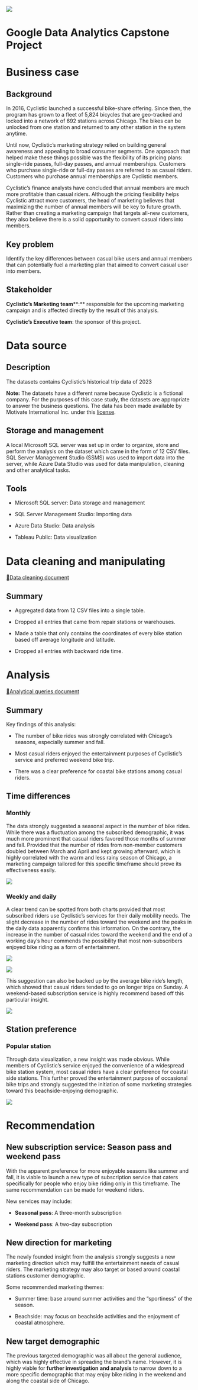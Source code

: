 ![](https://images.unsplash.com/photo-1579547621309-5e57ab324182?ixlib=rb-4.0.3&q=85&fm=jpg&crop=entropy&cs=srgb)

Google Data Analytics Capstone Project
======================================

Business case
=============

Background
----------

In 2016, Cyclistic launched a successful bike-share offering. Since then, the program has grown to a fleet of 5,824 bicycles that are geo-tracked and locked into a network of 692 stations across Chicago. The bikes can be unlocked from one station and returned to any other station in the system anytime.

Until now, Cyclistic’s marketing strategy relied on building general awareness and appealing to broad consumer segments. One approach that helped make these things possible was the flexibility of its pricing plans: single-ride passes, full-day passes, and annual memberships. Customers who purchase single-ride or full-day passes are referred to as casual riders. Customers who purchase annual memberships are Cyclistic members.

Cyclistic’s finance analysts have concluded that annual members are much more profitable than casual riders. Although the pricing flexibility helps Cyclistic attract more customers, the head of marketing believes that maximizing the number of annual members will be key to future growth. Rather than creating a marketing campaign that targets all-new customers, they also believe there is a solid opportunity to convert casual riders into members.

Key problem
-----------

Identify the key differences between casual bike users and annual members that can potentially fuel a marketing plan that aimed to convert casual user into members.

Stakeholder
-----------

**Cyclistic’s Marketing team****:** responsible for the upcoming marketing campaign and is affected directly by the result of this analysis.

**Cyclistic’s Executive team**: the sponsor of this project.

Data source
===========

Description
-----------

The datasets contains Cyclistic’s historical trip data of 2023

**Note:** The datasets have a different name because Cyclistic is a fictional company. For the purposes of this case study, the datasets are appropriate to answer the business questions. The data has been made available by Motivate International Inc. under this [](https://www.divvybikes.com/data-license-agreement)[license](https://www.divvybikes.com/data-license-agreement).

Storage and management
----------------------

A local Microsoft SQL server was set up in order to organize, store and perform the analysis on the dataset which came in the form of 12 CSV files. SQL Server Management Studio (SSMS) was used to import data into the server, while Azure Data Studio was used for data manipulation, cleaning and other analytical tasks.

Tools
-----

*   Microsoft SQL server: Data storage and management

*   SQL Server Management Studio: Importing data

*   Azure Data Studio: Data analysis

*   Tableau Public: Data visualization

Data cleaning and manipulating
==============================

[🔗Data cleaning document](Google%20Data%20Analytics%20Capstone%20Project%208cf774d6ed87430188586d531160d2ed/Data%20cleaning%20document%20099e45e63b514ba08e3cac0366fc6cfc.html)

Summary
-------

*   Aggregated data from 12 CSV files into a single table.

*   Dropped all entries that came from repair stations or warehouses.

*   Made a table that only contains the coordinates of every bike station based off average longitude and latitude.

*   Dropped all entries with backward ride time.

Analysis
========

[🔗Analytical queries document](Google%20Data%20Analytics%20Capstone%20Project%208cf774d6ed87430188586d531160d2ed/Analytical%20queries%20document%20397112b0d198405fb19fcb11a13d7d8b.html)

Summary
-------

Key findings of this analysis:

*   The number of bike rides was strongly correlated with Chicago’s seasons, especially summer and fall.

*   Most casual riders enjoyed the entertainment purposes of Cyclistic’s service and preferred weekend bike trip.

*   There was a clear preference for coastal bike stations among casual riders.

Time differences
----------------

### Monthly

The data strongly suggested a seasonal aspect in the number of bike rides. While there was a fluctuation among the subscribed demographic, it was much more prominent that casual riders favored those months of summer and fall. Provided that the number of rides from non-member customers doubled between March and April and kept growing afterward, which is highly correlated with the warm and less rainy season of Chicago, a marketing campaign tailored for this specific timeframe should prove its effectiveness easily.

[![](Google%20Data%20Analytics%20Capstone%20Project%208cf774d6ed87430188586d531160d2ed/Untitled.png)](Google%20Data%20Analytics%20Capstone%20Project%208cf774d6ed87430188586d531160d2ed/Untitled.png)

### Weekly and daily

A clear trend can be spotted from both charts provided that most subscribed riders use Cyclistic’s services for their daily mobility needs. The slight decrease in the number of rides toward the weekend and the peaks in the daily data apparently confirms this information. On the contrary, the increase in the number of casual rides toward the weekend and the end of a working day’s hour commends the possibility that most non-subscribers enjoyed bike riding as a form of entertainment.

[![](Google%20Data%20Analytics%20Capstone%20Project%208cf774d6ed87430188586d531160d2ed/Untitled%201.png)](Google%20Data%20Analytics%20Capstone%20Project%208cf774d6ed87430188586d531160d2ed/Untitled%201.png)

[![](Google%20Data%20Analytics%20Capstone%20Project%208cf774d6ed87430188586d531160d2ed/Untitled%202.png)](Google%20Data%20Analytics%20Capstone%20Project%208cf774d6ed87430188586d531160d2ed/Untitled%202.png)

This suggestion can also be backed up by the average bike ride’s length, which showed that casual riders tended to go on longer trips on Sunday. A weekend-based subscription service is highly recommend based off this particular insight.

[![](Google%20Data%20Analytics%20Capstone%20Project%208cf774d6ed87430188586d531160d2ed/Untitled%203.png)](Google%20Data%20Analytics%20Capstone%20Project%208cf774d6ed87430188586d531160d2ed/Untitled%203.png)

Station preference
------------------

### Popular station

Through data visualization, a new insight was made obvious. While members of Cyclistic’s service enjoyed the convenience of a widespread bike station system, most casual riders have a clear preference for coastal side stations. This further proved the entertainment purpose of occasional bike trips and strongly suggested the initiation of some marketing strategies toward this beachside-enjoying demographic.

[![](Google%20Data%20Analytics%20Capstone%20Project%208cf774d6ed87430188586d531160d2ed/Untitled%204.png)](Google%20Data%20Analytics%20Capstone%20Project%208cf774d6ed87430188586d531160d2ed/Untitled%204.png)

Recommendation
==============

New subscription service: Season pass and weekend pass
------------------------------------------------------

With the apparent preference for more enjoyable seasons like summer and fall, it is viable to launch a new type of subscription service that caters specifically for people who enjoy bike riding only in this timeframe. The same recommendation can be made for weekend riders.

New services may include:

*   **Seasonal pass**: A three-month subscription

*   **Weekend pass**: A two-day subscription

New direction for marketing
---------------------------

The newly founded insight from the analysis strongly suggests a new marketing direction which may fulfill the entertainment needs of casual riders. The marketing strategy may also target or based around coastal stations customer demographic.

Some recommended marketing themes:

*   Summer time: base around summer activities and the “sportiness” of the season.

*   Beachside: may focus on beachside activities and the enjoyment of coastal atmosphere.

New target demographic
----------------------

The previous targeted demographic was all about the general audience, which was highly effective in spreading the brand’s name. However, it is highly viable for **further investigation** **and analysis** to narrow down to a more specific demographic that may enjoy bike riding in the weekend and along the coastal side of Chicago.
